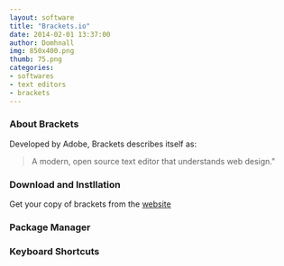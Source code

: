 ```yaml
---
layout: software
title: "Brackets.io"
date: 2014-02-01 13:37:00
author: Domhnall
img: 850x400.png
thumb: 75.png
categories: 
- softwares 
- text editors
- brackets
---
```


### About Brackets
Developed by Adobe, Brackets describes itself as: 

>A modern, open source text editor that understands web design."

<!--more-->

### Download and Instllation
Get your copy of brackets from the [website][brackets.io]

### Package Manager

### Keyboard Shortcuts


[brackets.io]:http://brackets.io/